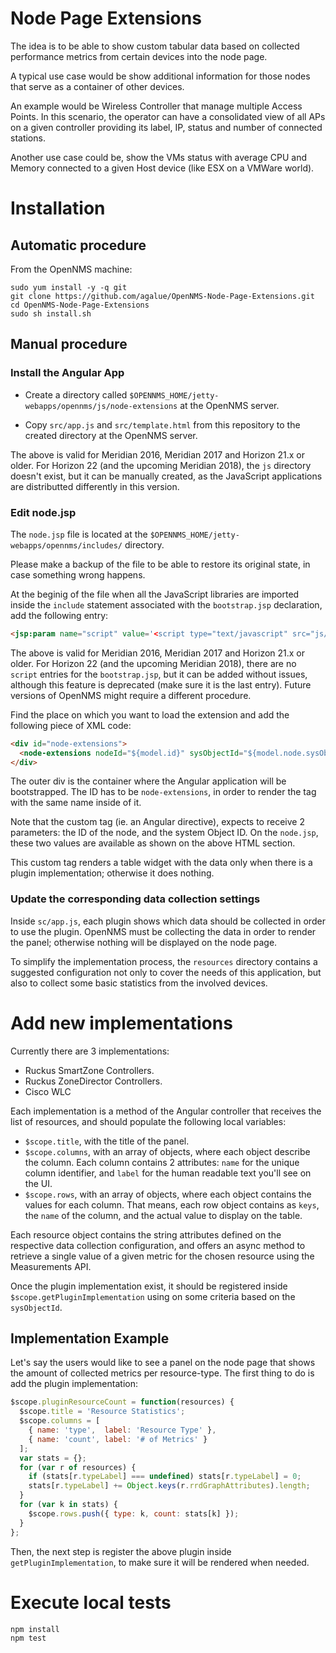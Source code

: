 # Node Page Extensions

The idea is to be able to show custom tabular data based on collected performance metrics from certain devices into the node page.

A typical use case would be show additional information for those nodes that serve as a container of other devices.

An example would be Wireless Controller that manage multiple Access Points. In this scenario, the operator can have a consolidated view of all APs on a given controller providing its label, IP, status and number of connected stations.

Another use case could be, show the VMs status with average CPU and Memory connected to a given Host device (like ESX on a VMWare world).

# Installation

## Automatic procedure

From the OpenNMS machine:

```shell
sudo yum install -y -q git
git clone https://github.com/agalue/OpenNMS-Node-Page-Extensions.git
cd OpenNMS-Node-Page-Extensions
sudo sh install.sh
```

## Manual procedure

### Install the Angular App

* Create a directory called `$OPENNMS_HOME/jetty-webapps/opennms/js/node-extensions` at the OpenNMS server.

* Copy `src/app.js` and `src/template.html` from this repository to the created directory at the OpenNMS server.

The above is valid for Meridian 2016, Meridian 2017 and Horizon 21.x or older. For Horizon 22 (and the upcoming Meridian 2018), the `js` directory doesn't exist, but it can be manually created, as the JavaScript applications are distributted differently in this version.

### Edit node.jsp

The `node.jsp` file is located at the `$OPENNMS_HOME/jetty-webapps/opennms/includes/` directory.

Please make a backup of the file to be able to restore its original state, in case something wrong happens.

At the beginig of the file when all the JavaScript libraries are imported inside the `include` statement associated with the `bootstrap.jsp` declaration, add the following entry:

```html
<jsp:param name="script" value='<script type="text/javascript" src="js/node-extensions/app.js"></script>' />
```

The above is valid for Meridian 2016, Meridian 2017 and Horizon 21.x or older. For Horizon 22 (and the upcoming Meridian 2018), there are no `script` entries for the `bootstrap.jsp`, but it can be added without issues, although this feature is deprecated (make sure it is the last entry). Future versions of OpenNMS might require a different procedure.

Find the place on which you want to load the extension and add the following piece of XML code:

```html
<div id="node-extensions">
  <node-extensions nodeId="${model.id}" sysObjectId="${model.node.sysObjectId}"/>
</div>
```

The outer div is the container where the Angular application will be bootstrapped. The ID has to be `node-extensions`, in order to render the tag with the same name inside of it.

Note that the custom tag (ie. an Angular directive), expects to receive 2 parameters: the ID of the node, and the system Object ID. On the `node.jsp`, these two values are available as shown on the above HTML section.

This custom tag renders a table widget with the data only when there is a plugin implementation; otherwise it does nothing.

### Update the corresponding data collection settings

Inside `sc/app.js`, each plugin shows which data should be collected in order to use the plugin. OpenNMS must be collecting the data in order to render the panel; otherwise nothing will be displayed on the node page.

To simplify the implementation process, the `resources` directory contains a suggested configuration not only to cover the needs of this application, but also to collect some basic statistics from the involved devices.

# Add new implementations

Currently there are 3 implementations:

* Ruckus SmartZone Controllers.
* Ruckus ZoneDirector Controllers.
* Cisco WLC

Each implementation is a method of the Angular controller that receives the list of resources, and should populate the following local variables:

* `$scope.title`, with the title of the panel.
* `$scope.columns`, with an array of objects, where each object describe the column. Each column contains 2 attributes: `name` for the unique column identifier, and `label` for the human readable text you'll see on the UI.
* `$scope.rows`, with an array of objects, where each object contains the values for each column. That means, each row object contains as `keys`, the `name` of the column, and the actual value to display on the table.

Each resource object contains the string attributes defined on the respective data collection configuration, and offers an async method to retrieve a single value of a given metric for the chosen resource using the Measurements API.

Once the plugin implementation exist, it should be registered inside `$scope.getPluginImplementation` using on some criteria based on the `sysObjectId`.

## Implementation Example

Let's say the users would like to see a panel on the node page that shows the amount of collected metrics per resource-type. The first thing to do is add the plugin implementation:

```javascript
$scope.pluginResourceCount = function(resources) {
  $scope.title = 'Resource Statistics';
  $scope.columns = [
    { name: 'type',  label: 'Resource Type' },
    { name: 'count', label: '# of Metrics' }
  ];
  var stats = {};
  for (var r of resources) {
    if (stats[r.typeLabel] === undefined) stats[r.typeLabel] = 0;
    stats[r.typeLabel] += Object.keys(r.rrdGraphAttributes).length;
  }
  for (var k in stats) {
    $scope.rows.push({ type: k, count: stats[k] });
  }
};
```

Then, the next step is register the above plugin inside `getPluginImplementation`, to make sure it will be rendered when needed.

# Execute local tests

```shell
npm install
npm test
```
